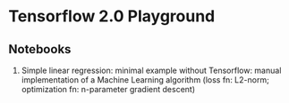 # Tensorflow 2.0 Playground

## Notebooks
1. Simple linear regression: minimal example without Tensorflow: manual implementation of a Machine Learning algorithm (loss fn: L2-norm; optimization fn: n-parameter gradient descent)
